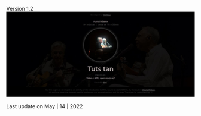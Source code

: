 Version 1.2
![](https://github.com/vtfeitosa/my_spotify/blob/master/playlists/assets/versions/v1.2_tustan.jpg?raw=true)

Last update on May | 14 | 2022

